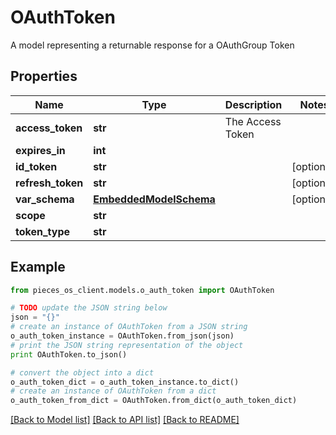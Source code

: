 # OAuthToken

A model representing a returnable response for a OAuthGroup Token

## Properties
Name | Type | Description | Notes
------------ | ------------- | ------------- | -------------
**access_token** | **str** | The Access Token | 
**expires_in** | **int** |  | 
**id_token** | **str** |  | [optional] 
**refresh_token** | **str** |  | [optional] 
**var_schema** | [**EmbeddedModelSchema**](EmbeddedModelSchema.md) |  | [optional] 
**scope** | **str** |  | 
**token_type** | **str** |  | 

## Example

```python
from pieces_os_client.models.o_auth_token import OAuthToken

# TODO update the JSON string below
json = "{}"
# create an instance of OAuthToken from a JSON string
o_auth_token_instance = OAuthToken.from_json(json)
# print the JSON string representation of the object
print OAuthToken.to_json()

# convert the object into a dict
o_auth_token_dict = o_auth_token_instance.to_dict()
# create an instance of OAuthToken from a dict
o_auth_token_from_dict = OAuthToken.from_dict(o_auth_token_dict)
```
[[Back to Model list]](../README.md#documentation-for-models) [[Back to API list]](../README.md#documentation-for-api-endpoints) [[Back to README]](../README.md)


